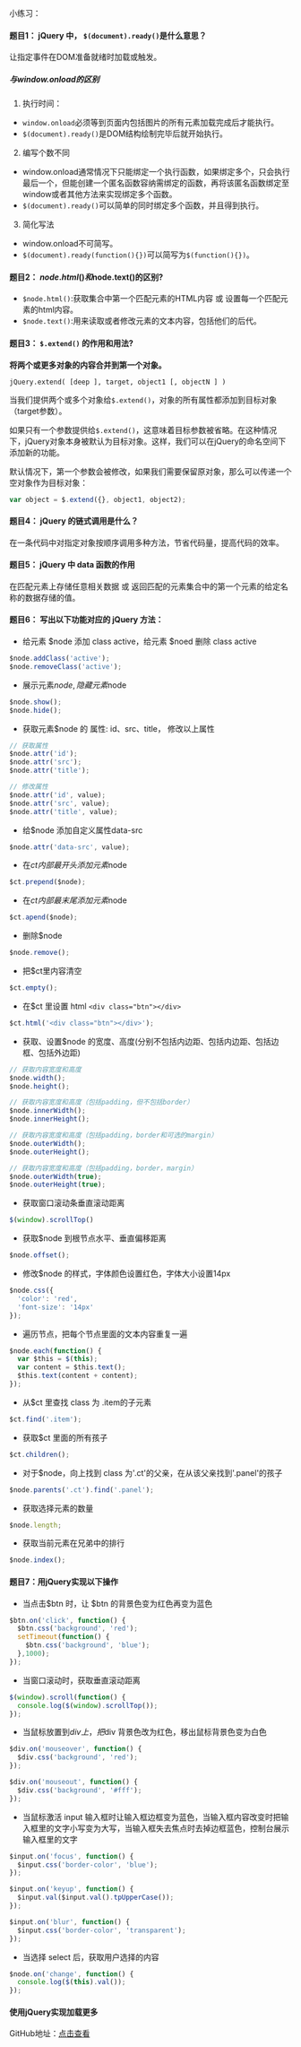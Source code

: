 小练习：

#### 题目1： jQuery 中， `$(document).ready()`是什么意思？

让指定事件在DOM准备就绪时加载或触发。

##### 与window.onload的区别

1. 执行时间：
* `window.onload`必须等到页面内包括图片的所有元素加载完成后才能执行。
* `$(document).ready()`是DOM结构绘制完毕后就开始执行。

2. 编写个数不同
* window.onload通常情况下只能绑定一个执行函数，如果绑定多个，只会执行最后一个，但能创建一个匿名函数容纳需绑定的函数，再将该匿名函数绑定至window或者其他方法来实现绑定多个函数。
* `$(document).ready()`可以简单的同时绑定多个函数，并且得到执行。

3. 简化写法
* window.onload不可简写。
* `$(document).ready(function(){})`可以简写为`$(function(){})`。

#### 题目2： $node.html()和$node.text()的区别?

* `$node.html()`:获取集合中第一个匹配元素的HTML内容 或 设置每一个匹配元素的html内容。
* `$node.text()`:用来读取或者修改元素的文本内容，包括他们的后代。

#### 题目3： `$.extend()` 的作用和用法?

**将两个或更多对象的内容合并到第一个对象。**

`jQuery.extend( [deep ], target, object1 [, objectN ] )`

当我们提供两个或多个对象给`$.extend()`，对象的所有属性都添加到目标对象（target参数）。

如果只有一个参数提供给`$.extend()`，这意味着目标参数被省略。在这种情况下，jQuery对象本身被默认为目标对象。这样，我们可以在jQuery的命名空间下添加新的功能。

默认情况下，第一个参数会被修改，如果我们需要保留原对象，那么可以传递一个空对象作为目标对象：

```javascript
var object = $.extend({}, object1, object2);
```

#### 题目4： jQuery 的链式调用是什么？

在一条代码中对指定对象按顺序调用多种方法，节省代码量，提高代码的效率。

#### 题目5： jQuery 中 data 函数的作用

在匹配元素上存储任意相关数据 或 返回匹配的元素集合中的第一个元素的给定名称的数据存储的值。

#### 题目6： 写出以下功能对应的 jQuery 方法：

* 给元素 $node 添加 class active，给元素 $noed 删除 class active

```javascript
$node.addClass('active');
$node.removeClass('active');
```

* 展示元素$node, 隐藏元素$node

```javascript
$node.show();
$node.hide();
```

* 获取元素$node 的 属性: id、src、title， 修改以上属性

```javascript
// 获取属性
$node.attr('id');
$node.attr('src');
$node.attr('title');

// 修改属性
$node.attr('id', value);
$node.attr('src', value);
$node.attr('title', value);
```

* 给$node 添加自定义属性data-src

```javascript
$node.attr('data-src', value);
```

* 在$ct 内部最开头添加元素$node

```javascript
$ct.prepend($node);
```

* 在$ct 内部最末尾添加元素$node

```javascript
$ct.apend($node);
```

* 删除$node

```javascript
$node.remove();
```

* 把$ct里内容清空

```javascript
$ct.empty();
```

* 在$ct 里设置 html `<div class="btn"></div>`

```javascript
$ct.html('<div class="btn"></div>');
```

* 获取、设置$node 的宽度、高度(分别不包括内边距、包括内边距、包括边框、包括外边距)

```javascript
// 获取内容宽度和高度
$node.width();
$node.height();

// 获取内容宽度和高度（包括padding，但不包括border）
$node.innerWidth();
$node.innerHeight();

// 获取内容宽度和高度（包括padding，border和可选的margin）
$node.outerWidth();
$node.outerHeight();

// 获取内容宽度和高度（包括padding，border，margin）
$node.outerWidth(true);
$node.outerHeight(true);
```

* 获取窗口滚动条垂直滚动距离

```javascript
$(window).scrollTop()
```

* 获取$node 到根节点水平、垂直偏移距离

```javascript
$node.offset();
```

* 修改$node 的样式，字体颜色设置红色，字体大小设置14px

```javascript
$node.css({
  'color': 'red',
  'font-size': '14px'
});
```

* 遍历节点，把每个节点里面的文本内容重复一遍

```javascript
$node.each(function() {
  var $this = $(this);
  var content = $this.text();
  $this.text(content + content);
});
```

* 从$ct 里查找 class 为 .item的子元素

```javascript
$ct.find('.item');
```

* 获取$ct 里面的所有孩子

```javascript
$ct.children();
```

* 对于$node，向上找到 class 为'.ct'的父亲，在从该父亲找到'.panel'的孩子

```javascript
$node.parents('.ct').find('.panel');
```

* 获取选择元素的数量

```javascript
$node.length;
```

* 获取当前元素在兄弟中的排行

```javascript
$node.index();
```

#### 题目7：用jQuery实现以下操作

* 当点击$btn 时，让 $btn 的背景色变为红色再变为蓝色

```javascript
$btn.on('click', function() {
  $btn.css('background', 'red');
  setTimeout(function() {
    $btn.css('background', 'blue');
  },1000);
});
```

* 当窗口滚动时，获取垂直滚动距离

```javascript
$(window).scroll(function() {
  console.log($(window).scrollTop());
});
```

* 当鼠标放置到$div 上，把$div 背景色改为红色，移出鼠标背景色变为白色

```javascript
$div.on('mouseover', function() {
  $div.css('background', 'red');
});

$div.on('mouseout', function() {
  $div.css('background', '#fff');
});
```

* 当鼠标激活 input 输入框时让输入框边框变为蓝色，当输入框内容改变时把输入框里的文字小写变为大写，当输入框失去焦点时去掉边框蓝色，控制台展示输入框里的文字

```javascript
$input.on('focus', function() {
  $input.css('border-color', 'blue');
});

$input.on('keyup', function() {
  $input.val($input.val().tpUpperCase());
});

$input.on('blur', function() {
  $input.css('border-color', 'transparent');
});
```

* 当选择 select 后，获取用户选择的内容

```javascript
$node.on('change', function() {
  console.log($(this).val());
});
```

#### 使用jQuery实现加载更多

GitHub地址：[点击查看](https://github.com/z2x/code-learning/tree/master/web/server-mock/jquery-loadmore)
